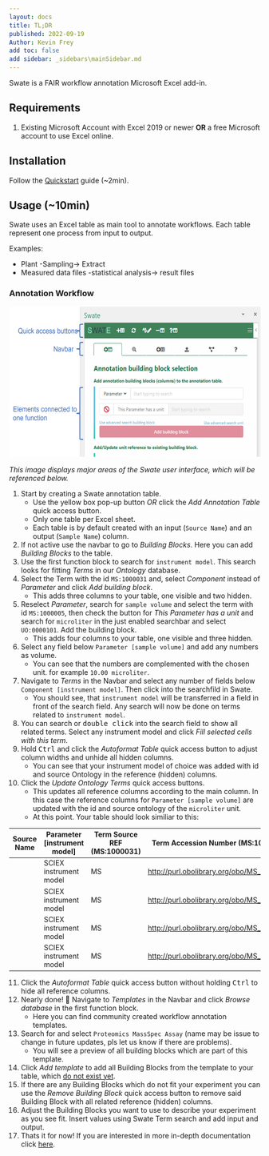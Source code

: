 ```yaml
---
layout: docs
title: TL;DR
published: 2022-09-19
Author: Kevin Frey
add toc: false
add sidebar: _sidebars\mainSidebar.md
---
```


Swate is a FAIR workflow annotation Microsoft Excel add-in. 

## Requirements

1. Existing Microsoft Account with Excel 2019 or newer **OR** a free Microsoft account to use Excel online.

## Installation

Follow the [Quickstart](/docs/UserDocs/docs01-installing-Swate#quickstart) guide (~2min).

## Usage (~10min)

Swate uses an Excel table as main tool to annotate workflows. Each table represent one process from input to output.

Examples:
- Plant -Sampling-> Extract
- Measured data files -statistical analysis-> result files

### Annotation Workflow

<img src="./../../images/UserDocs/Swate-Overlay-Exp.jpg?v27.01.202" style="height: 300px">

*This image displays major areas of the Swate user interface, which will be referenced below.*

1. Start by creating a Swate annotation table.
    - Use the yellow box pop-up button *OR* click the *Add Annotation Table* quick access button.
    - Only one table per Excel sheet.
    - Each table is by default created with an input (`Source Name`) and an output (`Sample Name`) column.
2. If not active use the navbar to go to *Building Blocks*. Here you can add *Building Blocks* to the table. 
3. Use the first function block to search for `instrument model`. This search looks for fitting *Terms* in our *Ontology* database.
4. Select the Term with the id `MS:1000031` and, select *Component* instead of *Parameter* and click *Add building block*.
    - This adds three columns to your table, one visible and two hidden.
5. Reselect *Parameter*, search for `sample volume` and select the term with id `MS:1000005`, then check the button for *This Parameter has a unit* and search for `microliter` in the just enabled searchbar and select `UO:0000101`. Add the building block.
    - This adds four columns to your table, one visible and three hidden.
6. Select any field below `Parameter [sample volume]` and add any numbers as volume.
    - You can see that the numbers are complemented with the chosen unit. for example `10.00 microliter`.
7. Navigate to *Terms* in the Navbar and select any number of fields below `Component [instrument model]`. Then click into the searchfild in Swate. 
    - You should see, that `instrument model` will be transferred in a field in front of the search field. Any search will now be done on terms related to `instrument model`. 
8. You can search or <kbd>double click</kbd> into the search field to show all related terms. Select any instrument model and click *Fill selected cells with this term*.
9. Hold <kbd>Ctrl</kbd> and click the *Autoformat Table* quick access button to adjust column widths and unhide all hidden columns.
    - You can see that your instrument model of choice was added with id and source Ontology in the reference (hidden) columns.
10. Click the *Update Ontology Terms* quick access buttons.
    - This updates all reference columns according to the main column. In this case the reference columns for `Parameter [sample volume]` are updated with the id and source ontology of the `microliter` unit.
    - At this point. Your table should look similiar to this:

| Source Name 	| Parameter [instrument model] 	| Term Source REF (MS:1000031) 	| Term Accession Number (MS:1000031)        	| Parameter [sample volume] 	| Unit       	| Term Source REF (MS:1000005) 	| Term Accession Number (MS:1000005)        	| Sample Name 	|
|-------------	|------------------------------	|------------------------------	|-------------------------------------------	|---------------------------	|------------	|------------------------------	|-------------------------------------------	|-------------	|
|             	| SCIEX instrument model       	| MS                           	| http://purl.obolibrary.org/obo/MS_1000121 	| 10.00 microliter          	| microliter 	| UO                           	| http://purl.obolibrary.org/obo/UO_0000101 	|             	|
|             	| SCIEX instrument model       	| MS                           	| http://purl.obolibrary.org/obo/MS_1000121 	| 5.00 microliter           	| microliter 	| UO                           	| http://purl.obolibrary.org/obo/UO_0000101 	|             	|
|             	| SCIEX instrument model       	| MS                           	| http://purl.obolibrary.org/obo/MS_1000121 	| 5.00 microliter           	| microliter 	| UO                           	| http://purl.obolibrary.org/obo/UO_0000101 	|             	|
|             	| SCIEX instrument model       	| MS                           	| http://purl.obolibrary.org/obo/MS_1000121 	| 5.00 microliter           	| microliter 	| UO                           	| http://purl.obolibrary.org/obo/UO_0000101 	|             	|

11. Click the *Autoformat Table* quick access button without holding <kbd>Ctrl</kbd> to hide all reference columns.
12. Nearly done! 🎉 Navigate to *Templates* in the Navbar and click *Browse database* in the first function block.
    - Here you can find community created workflow annotation templates.
13. Search for and select `Proteomics MassSpec Assay` (name may be issue to change in future updates, pls let us know if there are problems). 
    - You will see a preview of all building blocks which are part of this template.
14. Click *Add template* to add all Building Blocks from the template to your table, which <u>do not exist yet</u>.
15. If there are any Building Blocks which do not fit your experiment you can use the *Remove Building Block* quick access button to remove said Building Block with all related reference (hidden) columns.
16. Adjust the Building Blocks you want to use to describe your experiment as you see fit. Insert values using Swate Term search and add input and output.
17. Thats it for now! If you are interested in more in-depth documentation click [here](/index.html).